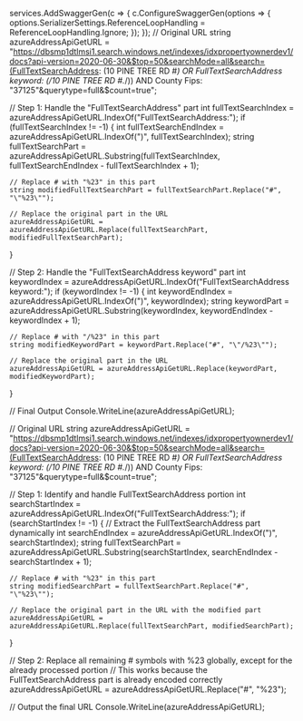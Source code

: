 services.AddSwaggerGen(c =>
{
    c.ConfigureSwaggerGen(options =>
    {
        options.SerializerSettings.ReferenceLoopHandling = ReferenceLoopHandling.Ignore;
    });
});
// Original URL
string azureAddressApiGetURL = "https://dbsmp1dtlmsi1.search.windows.net/indexes/idxpropertyownerdev1/docs?api-version=2020-06-30&$top=50&searchMode=all&search=(FullTextSearchAddress: (10 PINE TREE RD #*) OR FullTextSearchAddress keyword: (/10 PINE TREE RD #.*/)) AND County Fips: \"37125\"&querytype=full&$count=true";

// Step 1: Handle the "FullTextSearchAddress" part
int fullTextSearchIndex = azureAddressApiGetURL.IndexOf("FullTextSearchAddress:");
if (fullTextSearchIndex != -1)
{
    int fullTextSearchEndIndex = azureAddressApiGetURL.IndexOf(")", fullTextSearchIndex);
    string fullTextSearchPart = azureAddressApiGetURL.Substring(fullTextSearchIndex, fullTextSearchEndIndex - fullTextSearchIndex + 1);

    // Replace # with "%23" in this part
    string modifiedFullTextSearchPart = fullTextSearchPart.Replace("#", "\"%23\"");

    // Replace the original part in the URL
    azureAddressApiGetURL = azureAddressApiGetURL.Replace(fullTextSearchPart, modifiedFullTextSearchPart);
}

// Step 2: Handle the "FullTextSearchAddress keyword" part
int keywordIndex = azureAddressApiGetURL.IndexOf("FullTextSearchAddress keyword:");
if (keywordIndex != -1)
{
    int keywordEndIndex = azureAddressApiGetURL.IndexOf(")", keywordIndex);
    string keywordPart = azureAddressApiGetURL.Substring(keywordIndex, keywordEndIndex - keywordIndex + 1);

    // Replace # with "/%23" in this part
    string modifiedKeywordPart = keywordPart.Replace("#", "\"/%23\"");

    // Replace the original part in the URL
    azureAddressApiGetURL = azureAddressApiGetURL.Replace(keywordPart, modifiedKeywordPart);
}

// Final Output
Console.WriteLine(azureAddressApiGetURL);



// Original URL
string azureAddressApiGetURL = "https://dbsmp1dtlmsi1.search.windows.net/indexes/idxpropertyownerdev1/docs?api-version=2020-06-30&$top=50&searchMode=all&search=(FullTextSearchAddress: (10 PINE TREE RD #*) OR FullTextSearchAddress keyword: (/10 PINE TREE RD #.*/)) AND County Fips: \"37125\"&querytype=full&$count=true";

// Step 1: Identify and handle FullTextSearchAddress portion
int searchStartIndex = azureAddressApiGetURL.IndexOf("FullTextSearchAddress:");
if (searchStartIndex != -1)
{
    // Extract the FullTextSearchAddress part dynamically
    int searchEndIndex = azureAddressApiGetURL.IndexOf(")", searchStartIndex);
    string fullTextSearchPart = azureAddressApiGetURL.Substring(searchStartIndex, searchEndIndex - searchStartIndex + 1);

    // Replace # with "%23" in this part
    string modifiedSearchPart = fullTextSearchPart.Replace("#", "\"%23\"");

    // Replace the original part in the URL with the modified part
    azureAddressApiGetURL = azureAddressApiGetURL.Replace(fullTextSearchPart, modifiedSearchPart);
}

// Step 2: Replace all remaining # symbols with %23 globally, except for the already processed portion
// This works because the FullTextSearchAddress part is already encoded correctly
azureAddressApiGetURL = azureAddressApiGetURL.Replace("#", "%23");

// Output the final URL
Console.WriteLine(azureAddressApiGetURL);
